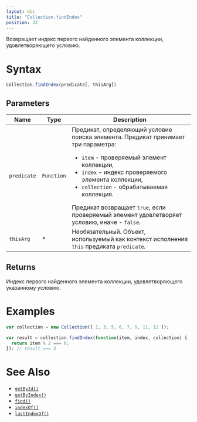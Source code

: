 ```yaml
---
layout: doc
title: "Collection.findIndex"
position: 32
---
```


Возвращает индекс первого найденного элемента коллекции, удовлетворяющего условию.

# Syntax

```js
Collection.findIndex(predicate[, thisArg])
```

## Parameters

|Name|Type|Description|
|----|----|-----------|
|`predicate`|`Function`|Предикат, определяющий условие поиска элемента. Предикат принимает три параметра: <ul><li>`item` - проверяемый элемент коллекции, </li><li>`index` - индекс проверяемого элемента коллекции, </li><li>`collection` - обрабатываемая коллекция.</li></ul> Предикат возвращает `true`, если проверяемый элемент удовлетворяет условию, иначе - `false`.|
|`thisArg`|&#42;|Необязательный. Объект, используемый как контекст исполнения `this` предиката `predicate`.|

## Returns

Индекс первого найденного элемента коллекции, удовлетворяющего указанному условию.

# Examples

```js
var collection = new Collection([ 1, 3, 5, 6, 7, 9, 11, 12 ]);

var result = collection.findIndex(function(item, index, collection) {
  return item % 2 === 0;
}); // result === 3
```

# See Also

* [`getById()`](../Collection.getById/)
* [`getByIndex()`](../Collection.getByIndex/)
* [`find()`](../Collection.find/)
* [`indexOf()`](../Collection.indexOf/)
* [`lastIndexOf()`](../Collection.lastIndexOf/)
